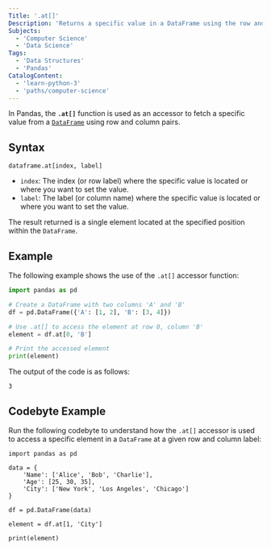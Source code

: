 ```yaml
---
Title: '.at[]'
Description: 'Returns a specific value in a DataFrame using the row and column labels.'
Subjects:
  - 'Computer Science'
  - 'Data Science'
Tags:
  - 'Data Structures'
  - 'Pandas'
CatalogContent:
  - 'learn-python-3'
  - 'paths/computer-science'
---
```


In Pandas, the **`.at[]`** function is used as an accessor to fetch a specific value from a [`DataFrame`](https://www.codecademy.com/resources/docs/pandas/dataframe) using row and column pairs.

## Syntax

```pseudo
dataframe.at[index, label]
```

- `index`: The index (or row label) where the specific value is located or where you want to set the value.
- `label`: The label (or column name) where the specific value is located or where you want to set the value.

The result returned is a single element located at the specified position within the `DataFrame`.

## Example

The following example shows the use of the `.at[]` accessor function:

```py
import pandas as pd

# Create a DataFrame with two columns 'A' and 'B'
df = pd.DataFrame({'A': [1, 2], 'B': [3, 4]})

# Use .at[] to access the element at row 0, column 'B'
element = df.at[0, 'B']

# Print the accessed element
print(element)
```

The output of the code is as follows:

```shell
3
```

## Codebyte Example

Run the following codebyte to understand how the `.at[]` accessor is used to access a specific element in a `DataFrame` at a given row and column label:

```codebyte/python
import pandas as pd

data = {
    'Name': ['Alice', 'Bob', 'Charlie'],
    'Age': [25, 30, 35],
    'City': ['New York', 'Los Angeles', 'Chicago']
}

df = pd.DataFrame(data)

element = df.at[1, 'City']

print(element)
```
